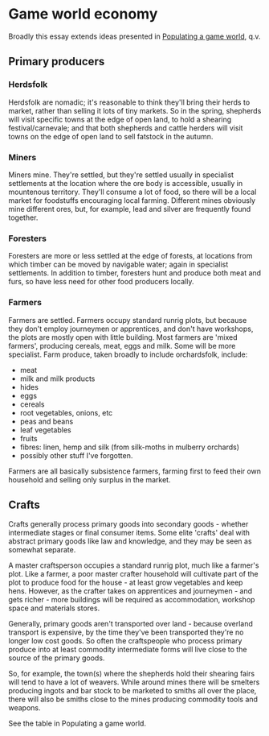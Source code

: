 # Game world economy

Broadly this essay extends ideas presented in [Populating a game world](https://blog.journeyman.cc/2013/07/populating-game-world.html), q.v.

## Primary producers

### Herdsfolk

Herdsfolk are nomadic; it's reasonable to think they'll bring their herds to market, rather than selling it lots of tiny markets. So in the spring, shepherds will visit specific towns at the edge of open land, to hold a shearing festival/carnevale; and that both shepherds and cattle herders will visit towns on the edge of open land to sell fatstock in the autumn.

### Miners

Miners mine. They're settled, but they're settled usually in specialist settlements at the location where the ore body is accessible, usually in mountenous territory. They'll consume a lot of food, so there will be a local market for foodstuffs encouraging local farming. Different mines obviously mine different ores, but, for example, lead and silver are frequently found together.

### Foresters

Foresters are more or less settled at the edge of forests, at locations from which timber can be moved by navigable water; again in specialist settlements. In addition to timber, foresters hunt and produce both meat and furs, so have less need for other food producers locally.

### Farmers

Farmers are settled. Farmers occupy standard runrig plots, but because they don't employ journeymen or apprentices, and don't have workshops, the plots are mostly open with little building. Most farmers are 'mixed farmers', producing cereals, meat, eggs and milk. Some will be more specialist. Farm produce, taken broadly to include orchardsfolk, include:

* meat
* milk and milk products
* hides
* eggs
* cereals
* root vegetables, onions, etc
* peas and beans
* leaf vegetables
* fruits
* fibres: linen, hemp and silk (from silk-moths in mulberry orchards)
* possibly other stuff I've forgotten.

Farmers are all basically subsistence farmers, farming first to feed their own household and selling only surplus in the market.

## Crafts

Crafts generally process primary goods into secondary goods - whether intermediate stages or final consumer items. Some elite 'crafts' deal with abstract primary goods like law and knowledge, and they may be seen as somewhat separate.

A master craftsperson occupies a standard runrig plot, much like a farmer's plot. Like a farmer, a poor master crafter household will cultivate part of the plot to produce food for the house - at least grow vegetables and keep hens. However, as the crafter takes on apprentices and journeymen - and gets richer - more buildings will be required as accommodation, workshop space and materials stores.

Generally, primary goods aren't transported over land - because overland transport is expensive, by the time they've been transported they're no longer low cost goods. So often the craftspeople who process primary produce into at least commodity intermediate forms will live close to the source of the primary goods.

So, for example, the town(s) where the shepherds hold their shearing fairs will tend to have a lot of weavers. While around mines there will be smelters producing ingots and bar stock to be marketed to smiths all over the place, there will also be smiths close to the mines producing commodity tools and weapons.

See the table in Populating a game world.


